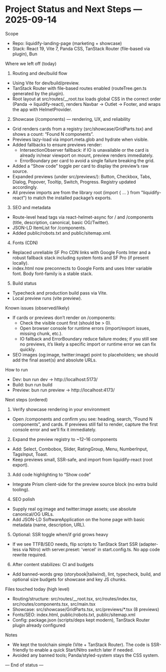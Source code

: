 # Project Status and Next Steps — 2025-09-14

Scope
- Repo: liquidify-landing-page (marketing + showcase)
- Stack: React 19, Vite 7, Panda CSS, TanStack Router (file-based via plugin), Bun

Where we left off (today)
1) Routing and dev/build flow
- Using Vite for dev/build/preview.
- TanStack Router with file-based routes enabled (routeTree.gen.ts generated by the plugin).
- Root layout at src/routes/__root.tsx loads global CSS in the correct order (Panda → liquidify-react), renders Navbar → Outlet → Footer, and wraps the app with HelmetProvider.

2) Showcase (/components) — rendering, UX, and reliability
- Grid renders cards from a registry (src/showcase/GridParts.tsx) and shows a count: “Found N components”.
- Previews lazy-load via import.meta.glob and hydrate when visible.
- Added fallbacks to ensure previews render:
  - IntersectionObserver fallback: if IO is unavailable or the card is already in/near viewport on mount, preview renders immediately.
  - ErrorBoundary per card to avoid a single failure breaking the grid.
- Added a “Show code” toggle per card to display the preview’s raw source.
- Expanded previews (under src/previews/): Button, Checkbox, Tabs, Dialog, Popover, Tooltip, Switch, Progress. Registry updated accordingly.
- All preview imports are from the library root (import { … } from "liquidify-react") to match the installed package’s exports.

3) SEO and metadata
- Route-level head tags via react-helmet-async for / and /components (title, description, canonical, basic OG/Twitter).
- JSON-LD ItemList for /components.
- Added public/robots.txt and public/sitemap.xml.

4) Fonts (CDN)
- Replaced unreliable SF Pro CDN links with Google Fonts Inter and a robust fallback stack including system fonts and SF Pro (if present locally).
- index.html now preconnects to Google Fonts and uses Inter variable font. Body font-family is a stable stack.

5) Build status
- Typecheck and production build pass via Vite.
- Local preview runs (vite preview).

Known issues (observed/likely)
- If cards or previews don’t render on /components:
  - Check the visible count first (should be > 0).
  - Open browser console for runtime errors (import/export issues, missing chunk, etc.).
  - IO fallback and ErrorBoundary reduce failure modes; if you still see no previews, it’s likely a specific import or runtime error we can fix quickly.
- SEO images (og:image, twitter:image) point to placeholders; we should add the final asset(s) and absolute URLs.

How to run
- Dev: bun run dev → http://localhost:5173/
- Build: bun run build
- Preview: bun run preview → http://localhost:4173/

Next steps (ordered)
1) Verify showcase rendering in your environment
- Open /components and confirm you see: heading, search, “Found N components”, and cards. If previews still fail to render, capture the first console error and we’ll fix it immediately.

2) Expand the preview registry to ~12–16 components
- Add: Select, Combobox, Slider, RatingGroup, Menu, NumberInput, TagsInput, Toast.
- Keep previews small, SSR-safe, and import from liquidify-react (root export).

3) Add code highlighting to “Show code”
- Integrate Prism client-side for the preview source block (no extra build tooling).

4) SEO polish
- Supply real og:image and twitter:image assets; use absolute canonical/OG URLs.
- Add JSON-LD SoftwareApplication on the home page with basic metadata (name, description, URL).

5) Optional: SSR toggle when/if grid grows heavy
- If we see TTFB/SEO needs, flip scripts to TanStack Start SSR (adapter-less via Nitro) with server.preset: 'vercel' in start.config.ts. No app code rewrite required.

6) After content stabilizes: CI and budgets
- Add banned-words grep (storybook|tailwind), lint, typecheck, build, and optional size budgets for showcase and key JS chunks.

Files touched today (high level)
- Routing/structure: src/routes/__root.tsx, src/routes/index.tsx, src/routes/components.tsx, src/main.tsx
- Showcase: src/showcase/GridParts.tsx, src/previews/*.tsx (8 previews)
- Fonts/SEO: index.html, public/robots.txt, public/sitemap.xml
- Config: package.json (scripts/deps kept modern), TanStack Router plugin already configured

Notes
- We kept the toolchain simple (Vite + TanStack Router). The code is SSR-friendly to enable a quick Start/Nitro switch later if needed.
- Avoided any banned tools; Panda/styled-system stays the CSS system.

— End of status —
